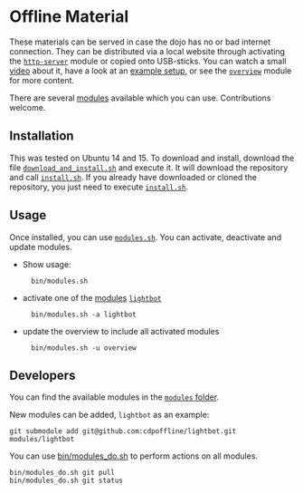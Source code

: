 # Offline Material

These materials can be served in case the dojo has no or bad internet connection. They can be distributed via a local website through activating the [`http-server`](https://github.com/cdpoffline/http-server) module or copied onto USB-sticks. You can watch a small [video](https://www.youtube.com/watch?v=C_XpfdWB7Q8&feature=em-upload_owner#action=share) about it, have a look at an [example setup](https://cdpoffline.github.io/try-it), or see the [`overview`](https://github.com/cdpoffline/overview/#overview) module for more content.

There are several [modules](./modules) available which you can use. Contributions welcome.

## Installation

This was tested on Ubuntu 14 and 15.
To download and install, download the file [`download_and_install.sh`](bin/download_and_install.sh) and execute it.
It will download the repository and call [`install.sh`](bin/install.sh). If you already have downloaded or cloned the repository, you just need to execute [`install.sh`](bin/install.sh).

## Usage

Once installed, you can use [`modules.sh`](bin/modules.sh).
You can activate, deactivate and update modules.

- Show usage:

        bin/modules.sh

- activate one of the [modules](./modules) [`lightbot`](https://github.com/cdpoffline/lightbot/)

        bin/modules.sh -a lightbot

- update the overview to include all activated modules

        bin/modules.sh -u overview

## Developers

You can find the available modules in the [`modules` folder](modules).

New modules can be added, `lightbot` as an example:

    git submodule add git@github.com:cdpoffline/lightbot.git modules/lightbot

You can use [bin/modules_do.sh](bin/modules_do.sh) to perform actions on all modules.

    bin/modules_do.sh git pull
    bin/modules_do.sh git status
